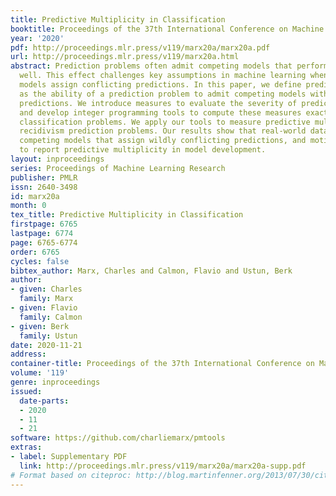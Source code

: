 ```yaml
---
title: Predictive Multiplicity in Classification
booktitle: Proceedings of the 37th International Conference on Machine Learning
year: '2020'
pdf: http://proceedings.mlr.press/v119/marx20a/marx20a.pdf
url: http://proceedings.mlr.press/v119/marx20a.html
abstract: Prediction problems often admit competing models that perform almost equally
  well. This effect challenges key assumptions in machine learning when competing
  models assign conflicting predictions. In this paper, we define predictive multiplicity
  as the ability of a prediction problem to admit competing models with conflicting
  predictions. We introduce measures to evaluate the severity of predictive multiplicity,
  and develop integer programming tools to compute these measures exactly for linear
  classification problems. We apply our tools to measure predictive multiplicity in
  recidivism prediction problems. Our results show that real-world datasets may admit
  competing models that assign wildly conflicting predictions, and motivate the need
  to report predictive multiplicity in model development.
layout: inproceedings
series: Proceedings of Machine Learning Research
publisher: PMLR
issn: 2640-3498
id: marx20a
month: 0
tex_title: Predictive Multiplicity in Classification
firstpage: 6765
lastpage: 6774
page: 6765-6774
order: 6765
cycles: false
bibtex_author: Marx, Charles and Calmon, Flavio and Ustun, Berk
author:
- given: Charles
  family: Marx
- given: Flavio
  family: Calmon
- given: Berk
  family: Ustun
date: 2020-11-21
address: 
container-title: Proceedings of the 37th International Conference on Machine Learning
volume: '119'
genre: inproceedings
issued:
  date-parts:
  - 2020
  - 11
  - 21
software: https://github.com/charliemarx/pmtools
extras:
- label: Supplementary PDF
  link: http://proceedings.mlr.press/v119/marx20a/marx20a-supp.pdf
# Format based on citeproc: http://blog.martinfenner.org/2013/07/30/citeproc-yaml-for-bibliographies/
---
```

